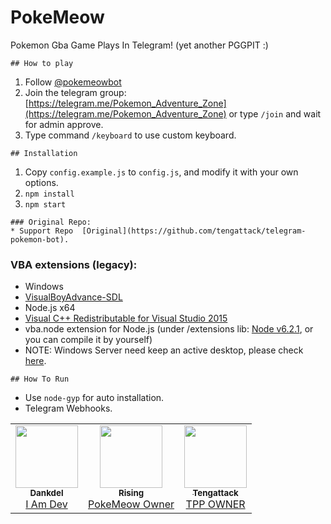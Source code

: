 # PokeMeow

Pokemon Gba Game Plays In Telegram! (yet another PGGPIT :)
```
## How to play
```
1. Follow [@pokemeowbot](https://telegram.me/pokemeowbot)
2. Join the telegram group: [https://telegram.me/Pokemon_Adventure_Zone](https://telegram.me/Pokemon_Adventure_Zone) or type `/join` and wait for admin approve.
3. Type command `/keyboard` to use custom keyboard.
```
## Installation
```
1. Copy `config.example.js` to `config.js`, and modify it with your own options.
2. `npm install`
3. `npm start`
```
### Original Repo:
* Support Repo  [Original](https://github.com/tengattack/telegram-pokemon-bot).
```
### VBA extensions (legacy):
* Windows
* [VisualBoyAdvance-SDL](https://sourceforge.net/projects/vba/)
* Node.js x64
* [Visual C++ Redistributable for Visual Studio 2015](https://www.microsoft.com/en-us/download/details.aspx?id=48145)
* vba.node extension for Node.js (under /extensions lib: [Node v6.2.1](https://nodejs.org/dist/v6.2.1/node-v6.2.1-x64.msi), or you can compile it by yourself)
* NOTE: Windows Server need keep an active desktop, please check [here](https://support.smartbear.com/viewarticle/72794/).
```
## How To Run 
```
* Use `node-gyp` for auto installation.
* Telegram Webhooks.

<table>
  <tr>
     <td align="center"><a href="https://github.com/Dankdel"><img src="https://avatars.githubusercontent.com/u/79897294?s=460&u=2c9f32f037f46169f758147d09fd96c3d0126d22&v=4" width="100px;" alt=""/><br /><sub><b>Dankdel</b></sub></a><br /><a href="https://github.com/houseofgeeks/hg/commits?author=Dankdel" title="Dev">I Am Dev</a></td>
     <td align="center"><a href="https://github.com/WeebTime"><img src="https://avatars.githubusercontent.com/u/72728580?v=4" width="100px;" alt=""/><br /><sub><b>Rising</b></sub></a><br /><a href="https://github.com/WeebTime/hg/commits?author=WeebTime" title="PokeMeow Owner">PokeMeow Owner</a></td>
     <td align="center"><a href="https://github.com/tengattack"><img src="https://avatars.githubusercontent.com/u/1846356?v=4" width="100px;" alt=""/><br /><sub><b>Tengattack</b></sub></a><br /><a href="https://github.com/tengattack/hg/commits?author=tengattack" title="TPP OWNER">TPP OWNER</a></td>
     
  </tr>

